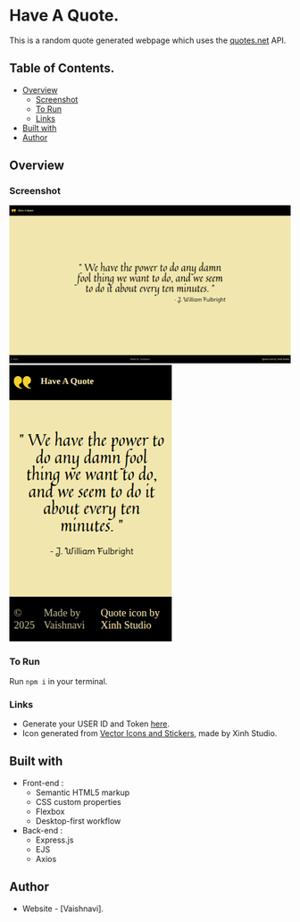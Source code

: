 # Have A Quote.

This is a random quote generated webpage which uses the [quotes.net](https://www.quotes.net/) API.

## Table of Contents.

- [Overview](#overview)
  - [Screenshot](#screenshot)
  - [To Run](#to-run)
  - [Links](#links)
- [Built with](#built-with)
- [Author](#author)

## Overview

### Screenshot

![](/public/images/Screenshot.png)
![](/public/images/Screenshot2.png)

### To Run 

Run `npm i` in your terminal. 

### Links

- Generate your USER ID and Token [here](https://www.quotes.net/signup.php).
- Icon generated from [Vector Icons and Stickers](https://www.flaticon.com/free-icons/quote), made by Xinh Studio.

## Built with
- Front-end :
    - Semantic HTML5 markup
    - CSS custom properties
    - Flexbox
    - Desktop-first workflow
- Back-end :
    - Express.js
    - EJS
    - Axios

## Author

- Website - [Vaishnavi].